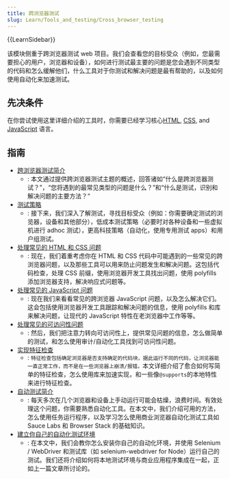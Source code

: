 ```yaml
---
title: 跨浏览器测试
slug: Learn/Tools_and_testing/Cross_browser_testing
---
```

{{LearnSidebar}}

该模块侧重于跨浏览器测试 web 项目。我们会查看您的目标受众（例如，您最需要担心的用户，浏览器和设备），如何进行测试最主要的问题是您会遇到不同类型的代码和怎么缓解他们，什么工具对于你测试和解决问题是最有帮助的，以及如何使用自动化来加速测试。

## 先决条件

在你尝试使用这里详细介绍的工具时，你需要已经学习核心[HTML](/en-US/docs/Learn/HTML), [CSS](/en-US/docs/Learn/CSS), and [JavaScript](/en-US/docs/Learn/JavaScript) 语言。

## 指南

- [跨浏览器测试简介](/en-US/docs/Learn/Tools_and_testing/Cross_browser_testing/Introduction)
  - : 本文通过提供跨浏览器测试主题的概述，回答诸如“什么是跨浏览器测试？”，“您将遇到的最常见类型的问题是什么？”和“什么是测试，识别和解决问题的主要方法？“
- [测试策略](/en-US/docs/Learn/Tools_and_testing/Cross_browser_testing/Testing_strategies)
  - : 接下来，我们深入了解测试，寻找目标受众（例如：你需要确定测试的浏览器，设备和其他部分），低成本测试策略（必要时对各种设备和一些虚拟机进行 adhoc 测试），更高科技策略（自动化，使用专用测试 apps）和用户组测试。
- [处理常见的 HTML 和 CSS 问题](/en-US/docs/Learn/Tools_and_testing/Cross_browser_testing/HTML_and_CSS)
  - : 现在，我们着重考虑你在 HTML 和 CSS 代码中可能遇到的一些常见的跨浏览器问题，以及那些工具可以用来防止问题发生和解决问题。这包括代码检查，处理 CSS 前缀，使用浏览器开发工具找出问题，使用 polyfills 添加浏览器支持，解决响应式问题等。
- [处理常见的 JavaScript 问题](/en-US/docs/Learn/Tools_and_testing/Cross_browser_testing/JavaScript)
  - : 现在我们来看看常见的跨浏览器 JavaScript 问题，以及怎么解决它们。这会包括使用浏览器开发工具跟踪和解决问题的信息，使用 polyfills 和库来解决问题，让现代的 JavaScript 特性在老浏览器中工作等等。
- [处理常见的可访问性问题](/en-US/docs/Learn/Tools_and_testing/Cross_browser_testing/Accessibility)
  - : 然后，我们把注意力转向可访问性上，提供常见问题的信息，怎么做简单的测试，和怎么使用审计/自动化工具找到可访问性问题。
- [实现特征检查](/en-US/docs/Learn/Tools_and_testing/Cross_browser_testing/Feature_detection)
  - : `特征检查包括确定浏览器是否支持确定的代码块，据此运行不同的代码，让浏览器能一直正常工作，而不是在一些浏览器上崩溃/报错。`本文详细介绍了愈合如何写简单的特征检查，怎么使用库来加速实现，和一些像`@supports`的本地特性来进行特征检查。
- [自动测试简介](/en-US/docs/Learn/Tools_and_testing/Cross_browser_testing/Automated_testing)
  - : 每天多次在几个浏览器和设备上手动运行可能会枯燥，浪费时间。有效处理这个问题，你需要熟悉自动化工具。在本文中，我们介绍可用的方法，怎么使用任务运行程序，以及学习怎么使用商业浏览器自动化测试工具如 Sauce Labs 和 Browser Stack 的基础知识。
- [建立你自己的自动化测试环境](/en-US/docs/Learn/Tools_and_testing/Cross_browser_testing/Your_own_automation_environment)
  - : 在本文中，我们会教你怎么安装你自己的自动化环境，并使用 Selenium / WebDriver 和测试库（如 selenium-webdriver for Node）运行自己的测试。我们还将介绍如何将本地测试环境与商业应用程序集成在一起，正如上一篇文章所讨论的。

